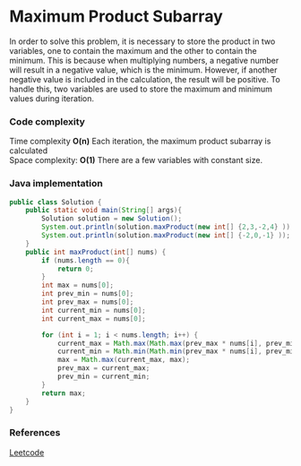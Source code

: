# Maximum Product Subarray

In order to solve this problem, it is necessary to store the product in two variables, one to contain the maximum and the other to contain the minimum. This is because when multiplying numbers, a negative number will result in a negative value, which is the minimum. However, if another negative value is included in the calculation, the result will be positive. To handle this, two variables are used to store the maximum and minimum values during iteration.

### Code complexity
Time complexity **O(n)** Each iteration, the maximum product subarray is calculated\
Space complexity: **O(1)** There are a few variables with constant size.

### Java implementation

``` Java
public class Solution {
    public static void main(String[] args){
        Solution solution = new Solution();
        System.out.println(solution.maxProduct(new int[] {2,3,-2,4} )); // Output: 6
        System.out.println(solution.maxProduct(new int[] {-2,0,-1} )); // Output: 0
    }
    public int maxProduct(int[] nums) {
        if (nums.length == 0){
            return 0;
        }
        int max = nums[0];
        int prev_min = nums[0];
        int prev_max = nums[0];
        int current_min = nums[0];
        int current_max = nums[0];

        for (int i = 1; i < nums.length; i++) {
            current_max = Math.max(Math.max(prev_max * nums[i], prev_min * nums[i]), nums[i]);
            current_min = Math.min(Math.min(prev_max * nums[i], prev_min * nums[i]), nums[i]);
            max = Math.max(current_max, max);
            prev_max = current_max;
            prev_min = current_min;
        }
        return max;
    }
}
```

### References
[Leetcode](https://leetcode.com/problems/maximum-product-subarray/)
